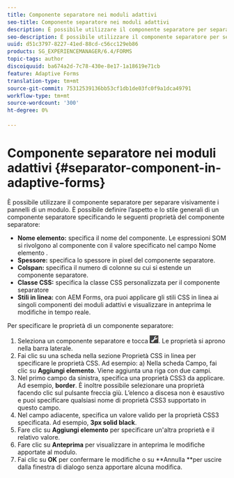 ```yaml
---
title: Componente separatore nei moduli adattivi
seo-title: Componente separatore nei moduli adattivi
description: È possibile utilizzare il componente separatore per separare visivamente sezioni di un modulo.
seo-description: È possibile utilizzare il componente separatore per separare visivamente sezioni di un modulo.
uuid: d51c3797-8227-41ed-88cd-c56cc129eb86
products: SG_EXPERIENCEMANAGER/6.4/FORMS
topic-tags: author
discoiquuid: ba674a2d-7c78-430e-8e17-1a18619e71cb
feature: Adaptive Forms
translation-type: tm+mt
source-git-commit: 75312539136bb53cf1db1de03fc0f9a1dca49791
workflow-type: tm+mt
source-wordcount: '300'
ht-degree: 0%

---
```



# Componente separatore nei moduli adattivi {#separator-component-in-adaptive-forms}

È possibile utilizzare il componente separatore per separare visivamente i pannelli di un modulo. È possibile definire l’aspetto e lo stile generali di un componente separatore specificando le seguenti proprietà del componente separatore:

* **Nome elemento:** specifica il nome del componente. Le espressioni SOM si rivolgono al componente con il valore specificato nel campo Nome elemento .
* **Spessore:** specifica lo spessore in pixel del componente separatore.
* **Colspan:** specifica il numero di colonne su cui si estende un componente separatore.
* **Classe CSS:** specifica la classe CSS personalizzata per il componente separatore
* **Stili in linea:** con AEM Forms, ora puoi applicare gli stili CSS in linea ai singoli componenti dei moduli adattivi e visualizzare in anteprima le modifiche in tempo reale.

Per specificare le proprietà di un componente separatore:

1. Seleziona un componente separatore e tocca ![cmppr](assets/cmppr.png). Le proprietà si aprono nella barra laterale.
1. Fai clic su una scheda nella sezione Proprietà CSS in linea per specificare le proprietà CSS. Ad esempio: a) Nella scheda Campo, fai clic su **Aggiungi elemento**. Viene aggiunta una riga con due campi.
1. Nel primo campo da sinistra, specifica una proprietà CSS3 da applicare. Ad esempio, **border**. È inoltre possibile selezionare una proprietà facendo clic sul pulsante freccia giù. L’elenco a discesa non è esaustivo e puoi specificare qualsiasi nome di proprietà CSS3 supportato in questo campo.
1. Nel campo adiacente, specifica un valore valido per la proprietà CSS3 specificata. Ad esempio, **3px solid black**.
1. Fare clic su **Aggiungi elemento** per specificare un&#39;altra proprietà e il relativo valore.
1. Fare clic su **Anteprima** per visualizzare in anteprima le modifiche apportate al modulo.
1. Fai clic su **OK** per confermare le modifiche o su **Annulla **per uscire dalla finestra di dialogo senza apportare alcuna modifica.

